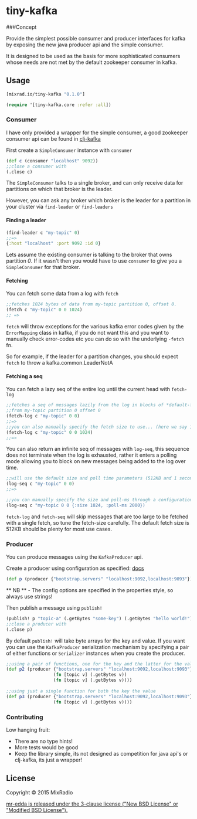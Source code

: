 # tiny-kafka

###Concept

Provide the simplest possible consumer and producer interfaces for kafka by exposing the new java producer api and the simple consumer.

It is designed to be used as the basis for more sophisticated consumers whose needs are not met 
by the default zookeeper consumer in kafka.
    
## Usage

```clojure 
[mixrad.io/tiny-kafka "0.1.0"]
```
```clojure
(require '[tiny-kafka.core :refer :all])
```

### Consumer
I have only provided a wrapper for the simple consumer, a good zookeeper consumer api can be found in [clj-kafka](http://github.com/pingles/clj-kafka)

First create a `SimpleConsumer` instance with `consumer`

```clojure
(def c (consumer "localhost" 9092))
;;close a consumer with
(.close c)
```

The `SimpleConsumer` talks to a single broker, and can only receive data for partitions on which that
broker is the leader.

However, you can ask any broker which broker is the leader for a partition in your cluster via
`find-leader` or `find-leaders`

#### Finding a leader
```clojure 
(find-leader c "my-topic" 0)
;;=>
{:host "localhost" :port 9092 :id 0}
```

Lets assume the existing consumer is talking to the broker that owns partition *0*. If it wasn't 
then you would have to use `consumer` to give you a `SimpleConsumer` for that broker.

#### Fetching
You can fetch some data from a log with `fetch`

```clojure
;;fetches 1024 bytes of data from my-topic partition 0, offset 0.
(fetch c "my-topic" 0 0 1024)
;; =>
```
`fetch` will throw exceptions for the various 
kafka error codes given by the `ErrorMapping` class in kafka, if you do not want this and you want to manually check error-codes etc you can do so with the underlying `-fetch` fn.

So for example, if the leader for a partition changes, you should expect `fetch` to throw a 
kafka.common.LeaderNotA

#### Fetching a seq

You can fetch a lazy seq of the entire log until the current head with `fetch-log`
```clojure
;;fetches a seq of messages lazily from the log in blocks of *default-fetch-size*
;;from my-topic partition 0 offset 0
(fetch-log c "my-topic" 0 0) 
;;=>
;;you can also manually specify the fetch size to use... (here we say 1024 bytes)
(fetch-log c "my-topic" 0 0 1024)
;;=>
```

You can also return an infinite seq of messages with `log-seq`, this sequence does not 
terminate when the log is exhausted, rather it enters a polling mode allowing you to block on new messages being added to the log over time.

```clojure
;;will use the default size and poll time parameters (512KB and 1 second)
(log-seq c "my-topic" 0 0)
;;=>

;;you can manually specify the size and poll-ms through a configuration map
(log-seq c "my-topic 0 0 {:size 1024, :poll-ms 2000})
``` 
 
`fetch-log` and `fetch-seq` will skip messages that are too large to be fetched with a single fetch,
so tune the fetch-size carefully. The default fetch size is 512KB should be plenty 
for most use cases.

### Producer 

You can produce messages using the `KafkaProducer` api.

Create a producer using configuration as specified: [docs](http://kafka.apache.org/documentation.html#newproducerconfigs)
```clojure
(def p (producer {"bootstrap.servers" "localhost:9092,localhost:9093"}))
```
** NB ** - The config options are specified in the properties style, so always use strings!

Then publish a message using  `publish!`

```clojure
(publish! p "topic-a" (.getBytes "some-key") (.getBytes "hello world!"))
;;close a producer with 
(.close p)
```

By default `publish!` will take byte arrays for the key and value. If you want you can use the `KafkaProducer` serialization mechanism by specifying a pair of either functions or `Serializer` instances when you create the producer.

```clojure
;;using a pair of functions, one for the key and the latter for the value
(def p2 (producer {"bootstrap.servers" "localhost:9092,localhost:9093"} 
                  (fn [topic v] (.getBytes v))
                  (fn [topic v] (.getBytes v))))
                  
;;using just a single function for both the key the value
(def p3 (producer {"bootstrap.servers" "localhost:9092,localhost:9093"}
                  (fn [topic v] (.getBytes v))))
```

### Contributing

Low hanging fruit:
- There are no type hints!
- More tests would be good
- Keep the library simple, its not designed as competition for java api's or clj-kafka, its just a wrapper!

## License
Copyright © 2015 MixRadio

[mr-edda is released under the 3-clause license ("New BSD License" or "Modified BSD License").](http://github.com/mixradio/tiny-kafka/blob/master/LICENSE)


